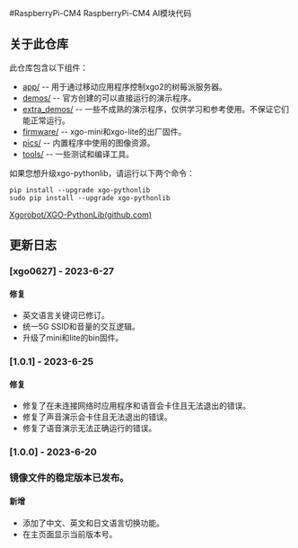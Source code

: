 #RaspberryPi-CM4
RaspberryPi-CM4 AI模块代码

## 关于此仓库

此仓库包含以下组件：

- [app/](https://github.com/Xgorobot/RaspberryPi-CM4/tree/main/app) -- 用于通过移动应用程序控制xgo2的树莓派服务器。
- [demos/](https://github.com/Xgorobot/RaspberryPi-CM4/tree/main/demos) -- 官方创建的可以直接运行的演示程序。
- [extra_demos/](https://github.com/Xgorobot/RaspberryPi-CM4/tree/main/extra_demos) -- 一些不成熟的演示程序，仅供学习和参考使用。不保证它们能正常运行。
- [firmware/](https://github.com/Xgorobot/RaspberryPi-CM4/tree/main/firmware) -- xgo-mini和xgo-lite的出厂固件。
- [pics/](https://github.com/Xgorobot/RaspberryPi-CM4/tree/main/pics) -- 内置程序中使用的图像资源。
- [tools/](https://github.com/Xgorobot/RaspberryPi-CM4/tree/main/tools) -- 一些测试和编译工具。

如果您想升级xgo-pythonlib，请运行以下两个命令：

```
pip install --upgrade xgo-pythonlib
sudo pip install --upgrade xgo-pythonlib
```

[Xgorobot/XGO-PythonLib(github.com)](https://github.com/Xgorobot/XGO-PythonLib)

## 更新日志
### [xgo0627] - 2023-6-27

#### 修复
- 英文语言关键词已修订。
- 统一5G SSID和音量的交互逻辑。
- 升级了mini和lite的bin固件。

### [1.0.1] - 2023-6-25

#### 修复

- 修复了在未连接网络时应用程序和语音会卡住且无法退出的错误。
- 修复了声音演示会卡住且无法退出的错误。
- 修复了语音演示无法正确运行的错误。

### [1.0.0] - 2023-6-20 

### 镜像文件的稳定版本已发布。

#### 新增

- 添加了中文、英文和日文语言切换功能。
- 在主页面显示当前版本号。 